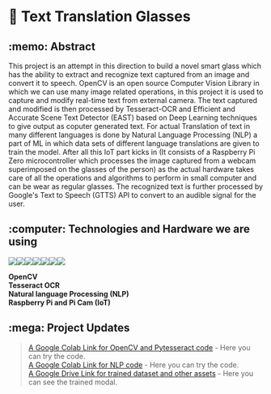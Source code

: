 # :book: Text Translation Glasses
<h2>:memo: Abstract</h2>

This project is an attempt in this direction to build a novel smart glass which has the ability to extract and recognize text captured from an image and convert it to speech. OpenCV is an open source Computer Vision Library in which we can use many image related operations, in this project it is used to capture and modify real-time text from external camera. The text captured and modified is then processed by Tesseract-OCR and Efficient and Accurate Scene Text Detector (EAST) based on Deep Learning techniques to give output as coputer generated text. For actual Translation of text in many different languages is done by Natural Language Processing (NLP) a part of ML in which data sets of different language translations are given to train the model. After all this IoT part kicks in (It consists of a Raspberry Pi Zero microcontroller which processes the image captured from a webcam superimposed on the glasses of the person) as the actual hardware takes care of all the operations and algorithms to perform in small computer and can be wear as regular glasses. The recognized text is further processed by Google's Text to Speech (GTTS) API to convert to an audible signal for the user.   
 
<h2>:computer: Technologies and Hardware we are using</h2>
  
<img src="https://img.shields.io/badge/Python-14354C?style=for-the-badge&logo=python&logoColor=white"/><img src="https://img.shields.io/badge/OpenCV-0099E5?style=for-the-badge&logo=opencv&logoColor=white"/><img src="https://img.shields.io/badge/Raspberry Pi-C51A4A?style=for-the-badge&logo=Raspberry Pi&logoColor=white"/><img src="https://img.shields.io/badge/TensorFlow-FF6F00?style=for-the-badge&logo=tensorflow&logoColor=white"/><img src="https://img.shields.io/badge/Google Colab-F9AB00?style=for-the-badge&logo=google colab&logoColor=white"/><img src="https://img.shields.io/badge/Jupyter-F37626?style=for-the-badge&logo=jupyter&logoColor=white"/><img src="https://img.shields.io/badge/PyCharm-A8E00F?style=for-the-badge&logo=pycharm&logoColor=white"/>

**OpenCV  
Tesseract OCR  
Natural language Processing (NLP)  
Raspberry Pi and Pi Cam (IoT)**  

<h2>:mega: Project Updates</h2>

>[A Google Colab Link for OpenCV and Pytesseract code](https://colab.research.google.com/drive/1CXqfqXWVL0yzkF7lYm5rmpzvF4H02M5t?usp=sharing) - Here you can try the code.  
>[A Google Colab Link for NLP code](https://colab.research.google.com/drive/1nqkB5Lzaol2wcOWUquZqNkUPFWsuv76U#scrollTo=fbE2Bch2JgjB) - Here you can try the code.  
>[A Google Drive Link for trained dataset and other assets](https://drive.google.com/drive/folders/1vfaMlv54JAJAxx4sMCNPAgkUMvjgI9aN?usp=sharing) - Here you can see the trained modal.  

